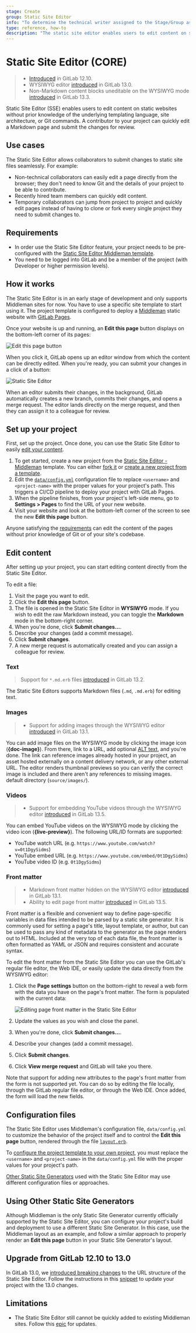 ```yaml
---
stage: Create
group: Static Site Editor
info: "To determine the technical writer assigned to the Stage/Group associated with this page, see https://about.gitlab.com/handbook/engineering/ux/technical-writing/#designated-technical-writers"
type: reference, how-to
description: "The static site editor enables users to edit content on static websites without prior knowledge of the underlying templating language, site architecture or Git commands."
---
```


# Static Site Editor **(CORE)**

> - [Introduced](https://gitlab.com/gitlab-org/gitlab/-/merge_requests/28758) in GitLab 12.10.
> - WYSIWYG editor [introduced](https://gitlab.com/gitlab-org/gitlab/-/issues/214559) in GitLab 13.0.
> - Non-Markdown content blocks uneditable on the WYSIWYG mode [introduced](https://gitlab.com/gitlab-org/gitlab/-/issues/216836) in GitLab 13.3.

Static Site Editor (SSE) enables users to edit content on static websites without
prior knowledge of the underlying templating language, site architecture, or
Git commands. A contributor to your project can quickly edit a Markdown page
and submit the changes for review.

## Use cases

The Static Site Editor allows collaborators to submit changes to static site
files seamlessly. For example:

- Non-technical collaborators can easily edit a page directly from the browser;
  they don't need to know Git and the details of your project to be able to contribute.
- Recently hired team members can quickly edit content.
- Temporary collaborators can jump from project to project and quickly edit pages instead
  of having to clone or fork every single project they need to submit changes to.

## Requirements

- In order use the Static Site Editor feature, your project needs to be
  pre-configured with the [Static Site Editor Middleman template](https://gitlab.com/gitlab-org/project-templates/static-site-editor-middleman).
- You need to be logged into GitLab and be a member of the
  project (with Developer or higher permission levels).

## How it works

The Static Site Editor is in an early stage of development and only supports
Middleman sites for now. You have to use a specific site template to start
using it. The project template is configured to deploy a [Middleman](https://middlemanapp.com/)
static website with [GitLab Pages](../pages/index.md).

Once your website is up and running, an **Edit this page** button displays on
the bottom-left corner of its pages:

![Edit this page button](img/edit_this_page_button_v12_10.png)

When you click it, GitLab opens up an editor window from which the content
can be directly edited. When you're ready, you can submit your changes in a
click of a button:

![Static Site Editor](img/wysiwyg_editor_v13_3.png)

When an editor submits their changes, in the background, GitLab automatically
creates a new branch, commits their changes, and opens a merge request. The
editor lands directly on the merge request, and then they can assign it to
a colleague for review.

## Set up your project

First, set up the project. Once done, you can use the Static Site Editor to
easily [edit your content](#edit-content).

1. To get started, create a new project from the [Static Site Editor - Middleman](https://gitlab.com/gitlab-org/project-templates/static-site-editor-middleman)
   template. You can either [fork it](../repository/forking_workflow.md#creating-a-fork)
   or [create a new project from a template](../../../gitlab-basics/create-project.md#built-in-templates).
1. Edit the [`data/config.yml`](#configuration-files) configuration file
   to replace `<username>` and `<project-name>` with the proper values for
   your project's path. This triggers a CI/CD pipeline to deploy your project
   with GitLab Pages.
1. When the pipeline finishes, from your project's left-side menu, go to **Settings > Pages** to find the URL of your new website.
1. Visit your website and look at the bottom-left corner of the screen to see the new **Edit this page** button.

Anyone satisfying the [requirements](#requirements) can edit the
content of the pages without prior knowledge of Git or of your site's
codebase.

## Edit content

After setting up your project, you can start editing content directly from the Static Site Editor.

To edit a file:

1. Visit the page you want to edit.
1. Click the **Edit this page** button.
1. The file is opened in the Static Site Editor in **WYSIWYG** mode. If you
   wish to edit the raw Markdown instead, you can toggle the **Markdown** mode
   in the bottom-right corner.
1. When you're done, click **Submit changes...**.
1. Describe your changes (add a commit message).
1. Click **Submit changes**.
1. A new merge request is automatically created and you can assign a colleague for review.

### Text

> Support for `*.md.erb` files [introduced](https://gitlab.com/gitlab-org/gitlab/-/issues/223171) in GitLab 13.2.

The Static Site Editors supports Markdown files (`.md`, `.md.erb`) for editing text.

### Images

> - Support for adding images through the WYSIWYG editor [introduced](https://gitlab.com/gitlab-org/gitlab/-/issues/216640) in GitLab 13.1.

You can add image files on the WYSIWYG mode by clicking the image icon (**{doc-image}**).
From there, link to a URL, add optional [ALT text](https://moz.com/learn/seo/alt-text),
and you're done. The link can reference images already hosted in your project, an asset hosted
externally on a content delivery network, or any other external URL. The editor renders thumbnail previews
so you can verify the correct image is included and there aren't any references to missing images.
default directory (`source/images/`).

### Videos

> - Support for embedding YouTube videos through the WYSIWYG editor [introduced](https://gitlab.com/gitlab-org/gitlab/-/issues/216642) in GitLab 13.5.

You can embed YouTube videos on the WYSIWYG mode by clicking the video icon (**{live-preview}**).
The following URL/ID formats are supported:

- YouTube watch URL (e.g. `https://www.youtube.com/watch?v=0t1DgySidms`)
- YouTube embed URL (e.g. `https://www.youtube.com/embed/0t1DgySidms`)
- YouTube video ID (e.g. `0t1DgySidms`)

### Front matter

> - Markdown front matter hidden on the WYSIWYG editor [introduced](https://gitlab.com/gitlab-org/gitlab/-/issues/216834) in GitLab 13.1.
> - Ability to edit page front matter [introduced](https://gitlab.com/gitlab-org/gitlab/-/issues/235921) in GitLab 13.5.

Front matter is a flexible and convenient way to define page-specific variables in data files
intended to be parsed by a static site generator. It is commonly used for setting a page's
title, layout template, or author, but can be used to pass any kind of metadata to the
generator as the page renders out to HTML. Included at the very top of each data file, the
front matter is often formatted as YAML or JSON and requires consistent and accurate syntax.

To edit the front matter from the Static Site Editor you can use the GitLab's regular file editor,
the Web IDE, or easily update the data directly from the WYSIWYG editor:

1. Click the **Page settings** button on the bottom-right to reveal a web form with the data you
   have on the page's front matter. The form is populated with the current data:

   ![Editing page front matter in the Static Site Editor](img/front_matter_ui_v13_4.png)

1. Update the values as you wish and close the panel.
1. When you're done, click **Submit changes...**.
1. Describe your changes (add a commit message).
1. Click **Submit changes**.
1. Click **View merge request** and GitLab will take you there.

Note that support for adding new attributes to the page's front matter from the form is not supported
yet. You can do so by editing the file locally, through the GitLab regular file editor, or through the Web IDE. Once added, the form will load the new fields.

## Configuration files

The Static Site Editor uses Middleman's configuration file, `data/config.yml`
to customize the behavior of the project itself and to control the **Edit this
page** button, rendered through the file [`layout.erb`](https://gitlab.com/gitlab-org/project-templates/static-site-editor-middleman/-/blob/master/source/layouts/layout.erb).

To [configure the project template to your own project](#set-up-your-project),
you must replace the `<username>` and `<project-name>` in the `data/config.yml`
file with the proper values for your project's path.

[Other Static Site Generators](#using-other-static-site-generators) used with
the Static Site Editor may use different configuration files or approaches.

## Using Other Static Site Generators

Although Middleman is the only Static Site Generator currently officially supported
by the Static Site Editor, you can configure your project's build and deployment
to use a different Static Site Generator. In this case, use the Middleman layout
as an example, and follow a similar approach to properly render an **Edit this page**
button in your Static Site Generator's layout.

## Upgrade from GitLab 12.10 to 13.0

In GitLab 13.0, we [introduced breaking changes](https://gitlab.com/gitlab-org/gitlab/-/issues/213282)
to the URL structure of the Static Site Editor. Follow the instructions in this
[snippet](https://gitlab.com/gitlab-org/project-templates/static-site-editor-middleman/snippets/1976539)
to update your project with the 13.0 changes.

## Limitations

- The Static Site Editor still cannot be quickly added to existing Middleman sites.
  Follow this [epic](https://gitlab.com/groups/gitlab-org/-/epics/2784) for updates.
